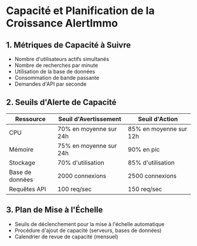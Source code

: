 
# Capacité et Planification de la Croissance AlertImmo

## 1. Métriques de Capacité à Suivre

- Nombre d'utilisateurs actifs simultanés
- Nombre de recherches par minute
- Utilisation de la base de données
- Consommation de bande passante
- Demandes d'API par seconde

## 2. Seuils d'Alerte de Capacité

| Ressource | Seuil d'Avertissement | Seuil d'Action |
|-----------|---------------------|----------------|
| CPU | 70% en moyenne sur 24h | 85% en moyenne sur 12h |
| Mémoire | 75% en moyenne sur 24h | 90% en pic |
| Stockage | 70% d'utilisation | 85% d'utilisation |
| Base de données | 2000 connexions | 2500 connexions |
| Requêtes API | 100 req/sec | 150 req/sec |

## 3. Plan de Mise à l'Échelle

- Seuils de déclenchement pour la mise à l'échelle automatique
- Procédure d'ajout de capacité (serveurs, bases de données)
- Calendrier de revue de capacité (mensuel)
